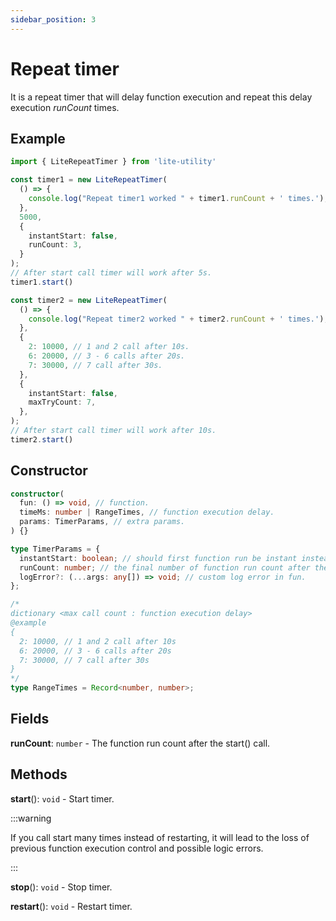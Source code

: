 ```yaml
---
sidebar_position: 3
---
```


# Repeat timer

It is a repeat timer that will delay function execution and repeat this delay execution _runCount_ times.

## Example

```ts
import { LiteRepeatTimer } from 'lite-utility'

const timer1 = new LiteRepeatTimer(
  () => {
    console.log("Repeat timer1 worked " + timer1.runCount + ' times.');
  },
  5000,
  {
    instantStart: false,
    runCount: 3,
  }
);
// After start call timer will work after 5s.
timer1.start()

const timer2 = new LiteRepeatTimer(
  () => {
    console.log("Repeat timer2 worked " + timer2.runCount + ' times.');
  },
  {
    2: 10000, // 1 and 2 call after 10s.
    6: 20000, // 3 - 6 calls after 20s.
    7: 30000, // 7 call after 30s.
  },
  {
    instantStart: false,
    maxTryCount: 7,
  },
);
// After start call timer will work after 10s.
timer2.start()
```

## Constructor

```ts
constructor(
  fun: () => void, // function.
  timeMs: number | RangeTimes, // function execution delay.
  params: TimerParams, // extra params.
) {}

type TimerParams = {
  instantStart: boolean; // should first function run be instant instead of waiting timeMs delay.
  runCount: number; // the final number of function run count after the start() call.
  logError?: (...args: any[]) => void; // custom log error in fun.
};

/*
dictionary <max call count : function execution delay>
@example
{
  2: 10000, // 1 and 2 call after 10s
  6: 20000, // 3 - 6 calls after 20s
  7: 30000, // 7 call after 30s
}
*/
type RangeTimes = Record<number, number>;
```

## Fields

**runCount**: ```number``` - The function run count after the start() call.

## Methods

**start**(): ```void``` - Start timer.

:::warning

If you call start many times instead of restarting, it will lead to the loss of previous function execution control and possible logic errors.

:::

**stop**(): ```void``` - Stop timer.

**restart**(): ```void``` - Restart timer.
 